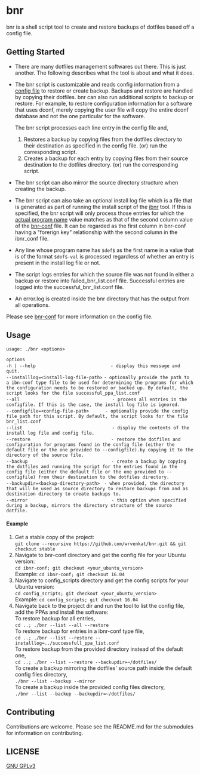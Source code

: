 # bnr
bnr is a shell script tool to create and restore backups of dotfiles based off a config file.

## Getting Started
* There are many dotfiles management softwares out there. This is just another. The following describes what the tool is about and what it does.  
  
* The bnr script is customizable and reads config information from a [config file](https://github.com/wrvenkat/bnr-conf) to restore or create backup. Backups and restore are handled by copying their dotfiles. bnr can also run additional scripts to backup or restore. For example, to restore configuration information for a software that uses dconf, merely copying the user file will copy the entire dconf database and not the one particular for the software.  
  
  The bnr script processes each line entry in the config file and,  

	1. Restores a backup by copying files from the dotfiles directory to their destination as specified in the config file. (or) run the corresponding script.
	2. Creates a backup for each entry by copying files from their source destination to the dotfiles directory. (or) run the corresponding script.  

* The bnr script can also mirror the source directory structure when creating the backup.
* The bnr script can also take an optional install log file which is a file that is generated as part of running the install script of the [ibnr](https://github.com/wrvenkat/ibnr) tool. If this is specified, the bnr script will only process those entries for which the [actual program name](https://github.com/wrvenkat/ibnr-conf#format) value matches as that of the second column value of the [bnr-conf]() file. It can be regarded as the first column in bnr-conf having a "forerign key" relationship with the second column in the ibnr_conf file.  

* Any line whose program name has `$def$` as the first name in a value that is of the format `$def$-val` is processed regardless of whether an entry is present in the install log file or not.

* The script logs entries for which the source file was not found in either a backup or restore into failed_bnr_list.conf file. Successful entries are logged into the successful_bnr_list.conf file.

* An error.log is created inside the bnr directory that has the output from all operations.

Please see [bnr-conf](https://github.com/wrvenkat/bnr-conf) for more information on the config file.

## Usage

`usage: ./bnr <options>`  

`options`  
`-h | --help`&nbsp;&nbsp;&nbsp;&nbsp;&nbsp;&nbsp;&nbsp;&nbsp;&nbsp;&nbsp;&nbsp;&nbsp;&nbsp;&nbsp;&nbsp;&nbsp;&nbsp;&nbsp;&nbsp;&nbsp;&nbsp;&nbsp;&nbsp;&nbsp;&nbsp;&nbsp;&nbsp;&nbsp;&nbsp;&nbsp;&nbsp;&nbsp;&nbsp;&nbsp;&nbsp;&nbsp;&nbsp;&nbsp;&nbsp;&nbsp;&nbsp;&nbsp;&nbsp;&nbsp;&nbsp;&nbsp;&nbsp;&nbsp;&nbsp;&nbsp;&nbsp;`- display this message and quit.`  
`--installlog=<install-log-file-path>`&nbsp;`- optionally provide the path to a ibn-conf type file to be used for determining the programs for which the configuration needs to be restored or backed up. By default, the script looks for the file successful_ppa_list.conf`  
`--all`&nbsp;&nbsp;&nbsp;&nbsp;&nbsp;&nbsp;&nbsp;&nbsp;&nbsp;&nbsp;&nbsp;&nbsp;&nbsp;&nbsp;&nbsp;&nbsp;&nbsp;&nbsp;&nbsp;&nbsp;&nbsp;&nbsp;&nbsp;&nbsp;&nbsp;&nbsp;&nbsp;&nbsp;&nbsp;&nbsp;&nbsp;&nbsp;&nbsp;&nbsp;&nbsp;&nbsp;&nbsp;&nbsp;&nbsp;&nbsp;&nbsp;&nbsp;&nbsp;&nbsp;&nbsp;&nbsp;&nbsp;&nbsp;&nbsp;&nbsp;&nbsp;&nbsp;&nbsp;&nbsp;&nbsp;&nbsp;&nbsp;&nbsp;&nbsp;&nbsp;&nbsp;&nbsp;&nbsp;`- process all entries in the configfile. If this is the case, the install log file is ignored.`  
`--configfile=<config-file-path>`&nbsp;&nbsp;&nbsp;&nbsp;&nbsp;&nbsp;&nbsp;&nbsp;&nbsp;&nbsp;&nbsp;`- optionally provide the config file path for this script. By default, the script looks for the file bnr_list.conf`  
`--list`&nbsp;&nbsp;&nbsp;&nbsp;&nbsp;&nbsp;&nbsp;&nbsp;&nbsp;&nbsp;&nbsp;&nbsp;&nbsp;&nbsp;&nbsp;&nbsp;&nbsp;&nbsp;&nbsp;&nbsp;&nbsp;&nbsp;&nbsp;&nbsp;&nbsp;&nbsp;&nbsp;&nbsp;&nbsp;&nbsp;&nbsp;&nbsp;&nbsp;&nbsp;&nbsp;&nbsp;&nbsp;&nbsp;&nbsp;&nbsp;&nbsp;&nbsp;&nbsp;&nbsp;&nbsp;&nbsp;&nbsp;&nbsp;&nbsp;&nbsp;&nbsp;&nbsp;&nbsp;&nbsp;&nbsp;&nbsp;&nbsp;&nbsp;&nbsp;&nbsp;&nbsp;`- display the contents of the install log file and config file.`  
`--restore`&nbsp;&nbsp;&nbsp;&nbsp;&nbsp;&nbsp;&nbsp;&nbsp;&nbsp;&nbsp;&nbsp;&nbsp;&nbsp;&nbsp;&nbsp;&nbsp;&nbsp;&nbsp;&nbsp;&nbsp;&nbsp;&nbsp;&nbsp;&nbsp;&nbsp;&nbsp;&nbsp;&nbsp;&nbsp;&nbsp;&nbsp;&nbsp;&nbsp;&nbsp;&nbsp;&nbsp;&nbsp;&nbsp;&nbsp;&nbsp;&nbsp;&nbsp;&nbsp;&nbsp;&nbsp;&nbsp;&nbsp;&nbsp;&nbsp;&nbsp;&nbsp;&nbsp;&nbsp;&nbsp;&nbsp;`- restore the dotfiles and configuration for programs found in the config file (either the default file or the one provided to --configfile).by copying it to the directory of the source file.`  
`--backup`&nbsp;&nbsp;&nbsp;&nbsp;&nbsp;&nbsp;&nbsp;&nbsp;&nbsp;&nbsp;&nbsp;&nbsp;&nbsp;&nbsp;&nbsp;&nbsp;&nbsp;&nbsp;&nbsp;&nbsp;&nbsp;&nbsp;&nbsp;&nbsp;&nbsp;&nbsp;&nbsp;&nbsp;&nbsp;&nbsp;&nbsp;&nbsp;&nbsp;&nbsp;&nbsp;&nbsp;&nbsp;&nbsp;&nbsp;&nbsp;&nbsp;&nbsp;&nbsp;&nbsp;&nbsp;&nbsp;&nbsp;&nbsp;&nbsp;&nbsp;&nbsp;&nbsp;&nbsp;&nbsp;&nbsp;&nbsp;&nbsp;`- create a backup by copying the dotfiles and running the script for the entries found in the config file (either the default file or the one provided to --configfile) from their destination to the dotfiles directory.`  
`--backupdir=<backup-directory-path>`&nbsp;&nbsp;&nbsp;`- when provided, the directory that will be used as source directory to restore backups from and as destination directory to create backups to.`  
`--mirror`&nbsp;&nbsp;&nbsp;&nbsp;&nbsp;&nbsp;&nbsp;&nbsp;&nbsp;&nbsp;&nbsp;&nbsp;&nbsp;&nbsp;&nbsp;&nbsp;&nbsp;&nbsp;&nbsp;&nbsp;&nbsp;&nbsp;&nbsp;&nbsp;&nbsp;&nbsp;&nbsp;&nbsp;&nbsp;&nbsp;&nbsp;&nbsp;&nbsp;&nbsp;&nbsp;&nbsp;&nbsp;&nbsp;&nbsp;&nbsp;&nbsp;&nbsp;&nbsp;&nbsp;&nbsp;&nbsp;&nbsp;&nbsp;&nbsp;&nbsp;&nbsp;&nbsp;&nbsp;&nbsp;&nbsp;&nbsp;&nbsp;`- this option when specified during a backup, mirrors the directory structure of the source dotfile.`

#### Example ####

  1. Get a stable copy of the project:  
  `git clone --recursive https://github.com/wrvenkat/bnr.git && git checkout stable`
  2. Navigate to bnr-conf directory and get the config file for your Ubuntu version:  
  `cd ibnr-conf; git checkout <your_ubuntu_version>`  
  Example: `cd ibnr-conf; git checkout 16.04`
  3. Navigate to config_scripts directory and get the config scripts for your Ubuntu version:  
  `cd config_scripts; git checkout <your_ubuntu_version>`  
  Example: `cd config_scripts; git checkout 16.04`
  4. Navigate back to the project dir and run the tool to list the config file, add the PPAs and install the software:  
  To restore backup for all entries,  
  `cd ..; ./bnr --list --all --restore`  
  To restore backup for entries in a ibnr-conf type file,  
  `cd ..; ./bnr --list --restore --installlog=../successfull_ppa_list.conf`  
  To restore backup from the provided directory instead of the default one,  
  `cd ..; ./bnr --list --restore --backupdir=~/dotfiles/`  
  To create a backup mirroring the dotfiles' source path inside the default config files directory,  
  `./bnr --list --backup --mirror`  
  To create a backup inside the provided config files directory,  
  `./bnr --list --backup --backupdir=~/dotfiles/`  

## Contributing

Contributions are welcome. Please see the README.md for the submodules for information on contributing.

## LICENSE

[GNU GPLv3](https://www.gnu.org/licenses/gpl-3.0.en.html)
